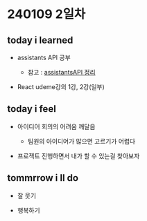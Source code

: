 # 240109 2일차

## today i learned

- assistants API 공부
  - 참고 : [assistantsAPI 정리](./assistantsAPI.md)

- React udeme강의 1강, 2강(일부)


## today i feel

- 아이디어 회의의 어려움 깨달음
  - 팀원의 아이디어가 많으면 고르기가 어렵다

- 프로젝트 진행하면서 내가 할 수 있는걸 찾아보자


## tommrrow i ll do

- 잘 웃기

- 행복하기